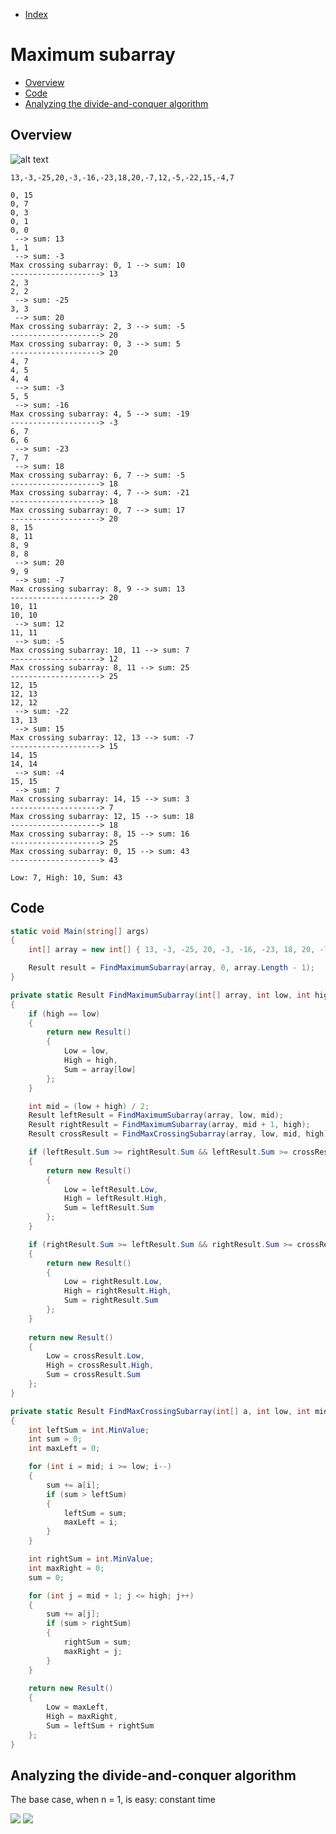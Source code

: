 * [Index](https://github.com/KiraDiShira/AlgorithmsAndDataStructures/blob/master/README.md#project-title)

# Maximum subarray

* [Overview](#overview)
* [Code](#code)
* [Analyzing the divide-and-conquer algorithm](#analyzing-the-divide-and-conquer-algorithm)

## Overview

![alt text](https://github.com/KiraDiShira/AlgorithmsAndDataStructures/blob/master/RepoFiles/MaximumSubarray/overview.PNG)

```
13,-3,-25,20,-3,-16,-23,18,20,-7,12,-5,-22,15,-4,7

0, 15
0, 7
0, 3
0, 1
0, 0
 --> sum: 13
1, 1
 --> sum: -3
Max crossing subarray: 0, 1 --> sum: 10
--------------------> 13
2, 3
2, 2
 --> sum: -25
3, 3
 --> sum: 20
Max crossing subarray: 2, 3 --> sum: -5
--------------------> 20
Max crossing subarray: 0, 3 --> sum: 5
--------------------> 20
4, 7
4, 5
4, 4
 --> sum: -3
5, 5
 --> sum: -16
Max crossing subarray: 4, 5 --> sum: -19
--------------------> -3
6, 7
6, 6
 --> sum: -23
7, 7
 --> sum: 18
Max crossing subarray: 6, 7 --> sum: -5
--------------------> 18
Max crossing subarray: 4, 7 --> sum: -21
--------------------> 18
Max crossing subarray: 0, 7 --> sum: 17
--------------------> 20
8, 15
8, 11
8, 9
8, 8
 --> sum: 20
9, 9
 --> sum: -7
Max crossing subarray: 8, 9 --> sum: 13
--------------------> 20
10, 11
10, 10
 --> sum: 12
11, 11
 --> sum: -5
Max crossing subarray: 10, 11 --> sum: 7
--------------------> 12
Max crossing subarray: 8, 11 --> sum: 25
--------------------> 25
12, 15
12, 13
12, 12
 --> sum: -22
13, 13
 --> sum: 15
Max crossing subarray: 12, 13 --> sum: -7
--------------------> 15
14, 15
14, 14
 --> sum: -4
15, 15
 --> sum: 7
Max crossing subarray: 14, 15 --> sum: 3
--------------------> 7
Max crossing subarray: 12, 15 --> sum: 18
--------------------> 18
Max crossing subarray: 8, 15 --> sum: 16
--------------------> 25
Max crossing subarray: 0, 15 --> sum: 43
--------------------> 43

Low: 7, High: 10, Sum: 43

```

## Code

```c#
static void Main(string[] args)
{
    int[] array = new int[] { 13, -3, -25, 20, -3, -16, -23, 18, 20, -7, 12, -5, -22, 15, -4, 7 };

    Result result = FindMaximumSubarray(array, 0, array.Length - 1);
}

private static Result FindMaximumSubarray(int[] array, int low, int high)
{    
    if (high == low)
    {        
        return new Result()
        {
            Low = low,
            High = high,
            Sum = array[low]
        };
    }

    int mid = (low + high) / 2;
    Result leftResult = FindMaximumSubarray(array, low, mid);
    Result rightResult = FindMaximumSubarray(array, mid + 1, high);
    Result crossResult = FindMaxCrossingSubarray(array, low, mid, high);

    if (leftResult.Sum >= rightResult.Sum && leftResult.Sum >= crossResult.Sum)
    {        
        return new Result()
        {
            Low = leftResult.Low,
            High = leftResult.High,
            Sum = leftResult.Sum
        };
    }

    if (rightResult.Sum >= leftResult.Sum && rightResult.Sum >= crossResult.Sum)
    {        
        return new Result()
        {
            Low = rightResult.Low,
            High = rightResult.High,
            Sum = rightResult.Sum
        };
    }
    
    return new Result()
    {
        Low = crossResult.Low,
        High = crossResult.High,
        Sum = crossResult.Sum
    };
}

private static Result FindMaxCrossingSubarray(int[] a, int low, int mid, int high)
{
    int leftSum = int.MinValue;
    int sum = 0;
    int maxLeft = 0;

    for (int i = mid; i >= low; i--)
    {
        sum += a[i];
        if (sum > leftSum)
        {
            leftSum = sum;
            maxLeft = i;
        }
    }

    int rightSum = int.MinValue;
    int maxRight = 0;
    sum = 0;

    for (int j = mid + 1; j <= high; j++)
    {
        sum += a[j];
        if (sum > rightSum)
        {
            rightSum = sum;
            maxRight = j;
        }
    }
    
    return new Result()
    {
        Low = maxLeft,
        High = maxRight,
        Sum = leftSum + rightSum
    };
}

```
## Analyzing the divide-and-conquer algorithm

The base case, when n = 1, is easy: constant time

<img src="https://github.com/KiraDiShira/AlgorithmsAndDataStructures/blob/master/RepoFiles/MaximumSubarray/constantTime.PNG" />
<img src="https://github.com/KiraDiShira/AlgorithmsAndDataStructures/blob/master/RepoFiles/MaximumSubarray/analysis.PNG" />
